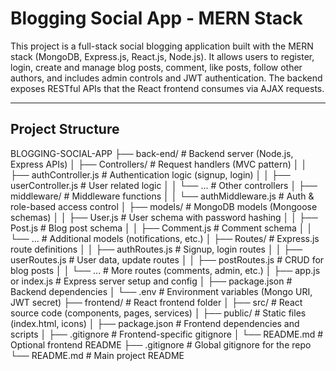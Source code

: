 # Blogging Social App - MERN Stack

This project is a full-stack social blogging application built with the MERN stack (MongoDB, Express.js, React.js, Node.js). 
It allows users to register, login, create and manage blog posts, comment, like posts, 
follow other authors, and includes admin controls and JWT authentication. 
The backend exposes RESTful APIs that the React frontend consumes via AJAX requests.

---

## Project Structure


BLOGGING-SOCIAL-APP
├── back-end/                  # Backend server (Node.js, Express APIs)
│   ├── Controllers/           # Request handlers (MVC pattern)
│   │   ├── authController.js  # Authentication logic (signup, login)
│   │   ├── userController.js  # User related logic
│   │   └── ...                # Other controllers
│   ├── middleware/            # Middleware functions
│   │   └── authMiddleware.js  # Auth & role-based access control
│   ├── models/                # MongoDB models (Mongoose schemas)
│   │   ├── User.js            # User schema with password hashing
│   │   ├── Post.js            # Blog post schema
│   │   ├── Comment.js         # Comment schema
│   │   └── ...                # Additional models (notifications, etc.)
│   ├── Routes/                # Express.js route definitions
│   │   ├── authRoutes.js      # Signup, login routes
│   │   ├── userRoutes.js      # User data, update routes
│   │   ├── postRoutes.js      # CRUD for blog posts
│   │   └── ...                # More routes (comments, admin, etc.)
│   ├── app.js or index.js     # Express server setup and config
│   ├── package.json           # Backend dependencies
│   └── .env                  # Environment variables (Mongo URI, JWT secret)
├── frontend/                  # React frontend folder
│   ├── src/                   # React source code (components, pages, services)
│   ├── public/                # Static files (index.html, icons)
│   ├── package.json           # Frontend dependencies and scripts
│   ├── .gitignore             # Frontend-specific gitignore
│   └── README.md              # Optional frontend README
├── .gitignore                 # Global gitignore for the repo
└── README.md                  # Main project README

